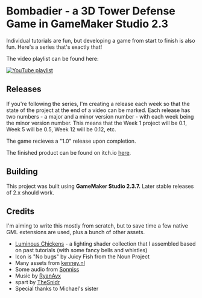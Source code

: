 # Bombadier - a 3D Tower Defense Game in GameMaker Studio 2.3

Individual tutorials are fun, but developing a game from start to finish is also fun. Here's a series that's exactly that!

The video playlist can be found here:

[![YouTube playlist](https://i.ytimg.com/vi/FokSuuxXkQE/hqdefault.jpg)](https://www.youtube.com/watch?v=FokSuuxXkQE&list=PL_hT--4HOvreDB5Kj0BtGBx2yIAaYDPMC)

## Releases

If you're following the series, I'm creating a release each week so that the state of the project at the end of a video can be marked. Each release has two numbers - a major and a minor version number - with each week being the minor version number. This means that the Week 1 project will be 0.1, Week 5 will be 0.5, Week 12 will be 0.12, etc.

The game recieves a "1.0" release upon completion.

The finished product can be found on itch.io [here](https://dragonite.itch.io/bombadier).

## Building

This project was built using **GameMaker Studio 2.3.7.** Later stable releases of 2.x should work.

## Credits

I'm aiming to write this mostly from scratch, but to save time a few native GML extensions are used, plus a bunch of other assets.

 - [Luminous Chickens](https://dragonite.itch.io/luminous-chicken-3d-lighting-shaders-for-gamemaker) - a lighting shader collection that I assembled based on past tutorials (with some fancy bells and whistles)
 - Icon is "No bugs" by Juicy Fish from the Noun Project
 - Many assets from [kenney.nl](https://kenney.nl/)
 - Some audio from [Sonniss](https://sonniss.com/gameaudiogdc)
 - Music by [RyanAvx](https://twitter.com/RyanAndBreezy)
 - spart by [TheSnidr](https://forum.yoyogames.com/index.php?threads/spart-3d-particle-system-new-update-sept-2019-now-entirely-free.52130/)
 - Special thanks to Michael's sister
